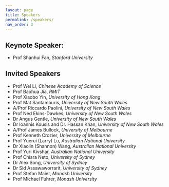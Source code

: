 ```yaml
---
layout: page
title: Speakers
permalink: /speakers/
nav_order: 3
---
```

## Keynote Speaker:
- Prof Shanhui Fan, *Stanford University*

## Invited Speakers
- Prof Wei Li, *Chinese Academy of Science*
- Prof Baohua Jia, *RMIT*
- Prof Xiaobo Yin, *University of Hong Kong*
- Prof Mat Santamouris, *University of New South Wales*
- A/Prof Riccardo Paolini, *University of New South Wales*
- Prof Ned Ekins-Dawkes, *University of New South Wales*
- Dr Angus Gentle, *University of New South Wales*
- Dr Ioannis Kousis and Dr. Hassan Khan, *University of New South Wales*
- A/Prof James Bullock, *University of Melbourne*
- Prof Kenneth Crozier, *University of Melbourne*
- Prof Yuerui (Larry) Lu, *Australian National University*
- Dr Xiaolin (Shannon) Wang, *Australian National University*
- Prof Yuri Kivshar, *Australian National University*
- Prof Chiara Neto, *University of Sydney*
- Dr Alex Song, *University of Sydney*
- Dr Sid Assawaworrarit, *University of Sydney*
- Prof Stefan Maier, *Monash University*
- Prof Michael Fuhrer, *Monash University*
